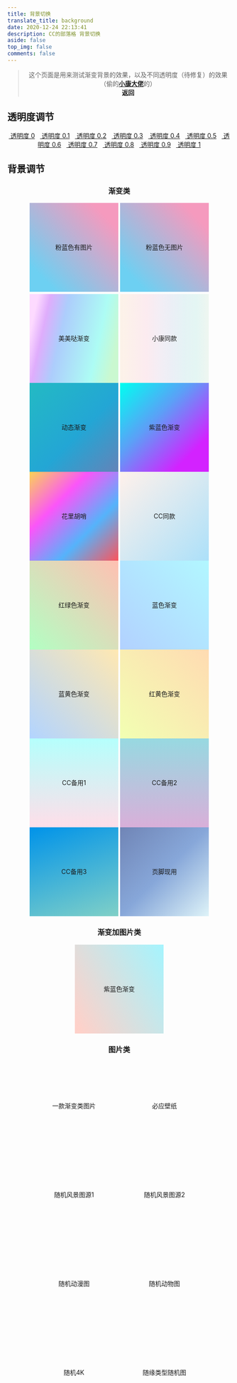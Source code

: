 ```yaml
---
title: 背景切换
translate_title: background
date: 2020-12-24 22:13:41
description: CC的部落格 背景切换
aside: false
top_img: false
comments: false
---
```


<style>
#aside_content .card-widget,#recent-posts>.recent-post-item,.layout_page>div:first-child:not(.recent-posts),.layout_post>#page,.layout_post>#post,.read-mode .layout_post>#post {
    background: var(--light_bg_color)
}

[data-theme=dark] #nav,[data-theme=dark] .layout_page>div:first-child:not(.recent-posts),[data-theme=dark] .layout_post>#post {
    background-color: var(--dark_bg_color)
}
</style>

<script>
// 获取标签
// 全局背景div
var web_bg = document.getElementById("web_bg");
// 公共父级
var content_inner = document.getElementById("content-inner");
// 获取Cookies
// 透明度
var opacity = Cookies.get("opacity");
// 背景
var bg = Cookies.get("bg");
// 动画
var animation = Cookies.get("animation");
// 背景类型
var type = Cookies.get("type");
// 声明遍历 用于记录当前color
// 设置背景
if (bg) {
  web_bg.style.background = bg;
  web_bg.setAttribute("data-type", type);
  if (animation) {
    web_bg.style.animation = animation;
  }
}
function setColor(opacity) {
  // style="--light_bg_color: rgb(255, 255, 255,.3);--dark_bg_color: rgba(18,18,18,.2);"
  var light_bg_color = "--light_bg_color: rgb(255, 255, 255," + opacity + ");";
  var dark_bg_color = "--dark_bg_color: rgba(18,18,18," + opacity + ");";
  content_inner.setAttribute("style", light_bg_color + dark_bg_color);
}
setColor(opacity);
</script>

<style>@keyframes gradientBG{0%{background-position: 0% 50%;}50%{background-position: 100% 50%;}100% {background-position: 0% 50%;}}#rightside{display:none;}</style>

> <center>这个页面是用来测试渐变背景的效果，以及不同透明度（待修复）的效果（偷的<a href="https://www.antmoe.com/posts/a811d614/index.html#%E8%83%8C%E6%99%AF%E8%AE%BE%E7%BD%AE%E9%A1%B5"><b>小康大佬</b></a>的）<br><a onClick="javascript :history.back(-1);"> <b>返回</b></a></center>

## 透明度调节

<center style="margin-bottom:20px" id="opt">
<a style="margin-bottom:10px" href="#" class="far fa-hand-point-down fa-fw" data-opacity="0" data-pjax-state="">&nbsp;透明度&nbsp;0</a> &nbsp;
<a style="margin-bottom:10px" href="#" class="far fa-hand-point-down fa-fw" data-opacity="0.1" data-pjax-state="">&nbsp;透明度&nbsp;0.1</a> &nbsp;
<a style="margin-bottom:10px" href="#" class="far fa-hand-point-down fa-fw" data-opacity="0.2" data-pjax-state="">&nbsp;透明度&nbsp;0.2</a> &nbsp;
<a style="margin-bottom:10px" href="#" class="far fa-hand-point-down fa-fw" data-opacity="0.3" data-pjax-state="">&nbsp;透明度&nbsp;0.3</a> &nbsp;
<a style="margin-bottom:10px" href="#" class="far fa-hand-point-down fa-fw" data-opacity="0.4" data-pjax-state="">&nbsp;透明度&nbsp;0.4</a> &nbsp;
<a style="margin-bottom:10px" href="#" class="far fa-hand-point-down fa-fw" data-opacity="0.5" data-pjax-state="">&nbsp;透明度&nbsp;0.5</a> &nbsp;
<a style="margin-bottom:10px" href="#" class="far fa-hand-point-down fa-fw" data-opacity="0.6" data-pjax-state="">&nbsp;透明度&nbsp;0.6</a> &nbsp;
<a style="margin-bottom:10px" href="#" class="far fa-hand-point-down fa-fw" data-opacity="0.7" data-pjax-state="">&nbsp;透明度&nbsp;0.7</a> &nbsp;
<a style="margin-bottom:10px" href="#" class="far fa-hand-point-down fa-fw" data-opacity="0.8" data-pjax-state="">&nbsp;透明度&nbsp;0.8</a> &nbsp;
<a style="margin-bottom:10px" href="#" class="far fa-hand-point-down fa-fw" data-opacity="0.9" data-pjax-state="">&nbsp;透明度&nbsp;0.9</a> &nbsp;
<a style="margin-bottom:10px" href="#" class="far fa-hand-point-down fa-fw" data-opacity="1" data-pjax-state="">&nbsp;透明度&nbsp;1</a></center>

## 背景调节

<div id='demo_style' style='text-align:center;margin:0 auto;'>

### 渐变类

<div data-type="photo" class='bg_test' style="display:inline-block;width: 200px;height:200px;background: url(&quot;https://ae01.alicdn.com/kf/H5662031fbf344418aa2c8bf74c68826eV.png&quot;),linear-gradient(45deg, #6dd0f2 15%, #f59abe 85%);text-align: center;line-height: 200px;margin-bottom:5px;cursor: pointer;">粉蓝色有图片</div>

<div data-type="color" class='bg_test' style="display:inline-block;width: 200px;height:200px;background: linear-gradient(45deg, #6dd0f2 15%, #f59abe 85%);text-align: center;line-height: 200px;cursor: pointer;">粉蓝色无图片</div>

<div data-type="color" class='bg_test' style="display:inline-block;width: 200px;height:200px;background: linear-gradient(102.7deg,#fddaff 8.2%,#dfadfc 19.6%,#adcdfc 36.8%,#adfcf4 73.2%,#caf8d0 90.9%);text-align: center;line-height: 200px;cursor: pointer;">美美哒渐变</div>

<div data-type="color" class='bg_test' style="display:inline-block;width: 200px;height:200px; background: linear-gradient(90deg,rgba(247,149,51,.1) 0,rgba(243,112,85,.1) 15%,rgba(239,78,123,.1) 30%,rgba(161,102,171,.1) 44%,rgba(80,115,184,.1) 58%,rgba(16,152,173,.1) 72%,rgba(7,179,155,.1) 86%,rgba(109,186,130,.1) 100%);text-align: center;line-height: 200px;cursor: pointer;">小康同款</div>

<div data-type="color" class='bg_test' style="display:inline-block;width: 200px;height:200px; background: linear-gradient(-45deg, #ee7752, #e73c7e, #23a6d5, #23d5ab);    background-size: 400% 400%;animation: gradientBG 8s ease infinite;text-align: center;line-height: 200px;cursor: pointer;">动态渐变</div>

<div data-type="color" class='bg_test' style="display:inline-block;width: 200px;height:200px; background: linear-gradient(to right bottom, rgb(0, 255, 240), rgb(92, 159, 247) 40%, rgb(211, 34, 255) 80%);text-align: center;line-height: 200px;cursor: pointer;">紫蓝色渐变</div>

<div data-type="color" class="bg_test" style="display:inline-block;width:200px;height:200px;background:linear-gradient(to bottom right,#fbd255,#fb55f9,#55b3fb,#fb555c);text-align:center;line-height:200px;cursor:pointer">花里胡哨</div>


<div data-type="color" class='bg_test' style="display:inline-block;width: 200px;height:200px; background: linear-gradient(135deg,#fff1eb,#ace0f9);text-align: center;line-height: 200px;cursor: pointer;">CC同款</div>

<div data-type="color" class="bg_test" style="display:inline-block;width:200px;height:200px;background:linear-gradient(to left bottom,#ffc0b2 0,#b2ffc3 100%);text-align:center;line-height:200px;cursor:pointer">红绿色渐变</div>

<div data-type="color" class="bg_test" style="display:inline-block;width:200px;height:200px;background:linear-gradient(to left bottom,#b2f7ff 0,#b2d1ff 100%);text-align:center;line-height:200px;cursor:pointer">蓝色渐变</div>

<div data-type="color" class="bg_test" style="display:inline-block;width:200px;height:200px;background:linear-gradient(to left bottom,#ffe8b2 0,#b2d4ff 100%);text-align:center;line-height:200px;cursor:pointer">蓝黄色渐变</div>

<div data-type="color" class="bg_test" style="display:inline-block;width:200px;height:200px;background:linear-gradient(to left bottom,#ffdbb2 0,#f2ffb2 100%);text-align:center;line-height:200px;cursor:pointer">红黄色渐变</div>

<div data-type="color" class='bg_test' style="display:inline-block;width: 200px;height:200px; background: linear-gradient(0deg, #FFDEE9 0%, #B5FFFC 100%);text-align: center;line-height: 200px;cursor: pointer;">CC备用1</div>

<div data-type="color" class='bg_test' style="display:inline-block;width: 200px;height:200px; background: linear-gradient(0deg, #D9AFD9 0%, #97D9E1 100%);text-align: center;line-height: 200px;cursor: pointer;">CC备用2</div>

<div data-type="color" class='bg_test' style="display:inline-block;width: 200px;height:200px; background: linear-gradient(160deg, #0093E9 0%, #80D0C7 100%);text-align: center;line-height: 200px;cursor: pointer;">CC备用3</div>

<div data-type="color" class='bg_test' style="display:inline-block;width: 200px;height:200px; background: linear-gradient(-225deg, #7085B6 0%, #87A7D9 50%, #DEF3F8 100%);text-align: center;line-height: 200px;cursor: pointer;">页脚现用</div>

### 渐变加图片类

<div data-type="photo" class='bg_test' style="display:inline-block;width: 200px;height:200px; background: linear-gradient(60deg, rgba(255, 165, 150, 0.5) 5%, rgba(0, 228, 255, 0.35)), url(https://ae01.alicdn.com/kf/H18a4b998752a4ae68b8e85d432a5aef0l.png),url(https://ae01.alicdn.com/kf/H21b5f6b8496141a1979a33666e1074d9x.jpg)0% 0% / cover;text-align: center;line-height: 200px;cursor: pointer; background-size: cover;">紫蓝色渐变</div>

### 图片类

<div data-type="photo" class="bg_test" style="display:inline-block;width:200px;height:200px;background:url(https://ae01.alicdn.com/kf/H97c9c76cdd0642fabcb6f57671022a3bQ.png);text-align:center;line-height:200px;cursor:pointer;background-size:cover">一款渐变类图片</div>

<div data-type="photo" class='bg_test' style="display:inline-block;width: 200px;height:200px; background: url(https://area.sinaapp.com/bingImg/);text-align: center;line-height: 200px;cursor: pointer; background-size: cover;">必应壁纸</div>

<div data-type="photo" class='bg_test' style="display:inline-block;width: 200px;height:200px; background: url(https://api.zylearning.top/api/wallpaper?lx=fj);text-align: center;line-height: 200px;cursor: pointer; background-size: cover;">随机风景图源1</div>

<div data-type="photo" class='bg_test' style="display:inline-block;width: 200px;height:200px; background: url(https://api.ixiaowai.cn/gqapi/gqapi.php);text-align: center;line-height: 200px;cursor: pointer; background-size: cover;">随机风景图源2</div>

<div data-type="photo" class='bg_test' style="display:inline-block;width: 200px;height:200px; background: url(https://api.zylearning.top/api/wallpaper?lx=dm);text-align: center;line-height: 200px;cursor: pointer; background-size: cover;">随机动漫图</div>

<div data-type="photo" class='bg_test' style="display:inline-block;width: 200px;height:200px; background: url(https://api.zylearning.top/api/wallpaper?lx=dw);text-align: center;line-height: 200px;cursor: pointer; background-size: cover;">随机动物图</div>

<div data-type="photo" class='bg_test' style="display:inline-block;width: 200px;height:200px; background: url(https://api.zylearning.top/api/wallpaper?lx=4k);text-align: center;line-height: 200px;cursor: pointer; background-size: cover;">随机4K</div>

<div data-type="photo" class='bg_test' style="display:inline-block;width: 200px;height:200px; background: url(https://api.zylearning.top/api/wallpaper);text-align: center;line-height: 200px;cursor: pointer; background-size: cover;">随缘类型随机图</div>

<script>var article_container=document.getElementById("demo_style"),opt=document.getElementById("opt");article_container.addEventListener("click",function(e){var t=e.target;"DIV"===t.nodeName&&"bg_test"===t.className&&(web_bg.style.background=t.style.background,web_bg.style.animation=t.style.animation),Cookies.set("bg",t.style.background,{expires:1}),Cookies.set("animation",t.style.animation,{expires:1}),Cookies.set("type",t.getAttribute("data-type"),{expires:1})}),opt.addEventListener("click",function(e){var t=e.target;if("A"===t.nodeName){var a=t.getAttribute("data-opacity");if(a){Cookies.set("opacity",a,{expires:1});var n="--light_bg_color: rgb(255, 255, 255,"+a+");",i="--dark_bg_color: rgba(18,18,18,"+a+");";document.getElementById("content-inner").setAttribute("style",n+i)}}e.preventDefault()});</script>